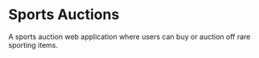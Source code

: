 # Sports Auctions
A sports auction web application where users can buy or auction off rare sporting items.

